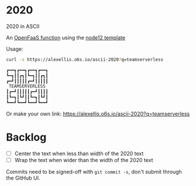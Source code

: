 # 2020

2020 in ASCII

An [OpenFaaS function](https://github.com/openfaas/faas/) using the [node12 template](https://docs.openfaas.com/cli/templates/#nodejs-12-node12-of-watchdog-template)

Usage:

```sh
curl -s https://alexellis.o6s.io/ascii-2020?q=teamserverless

┏━━┓┏━━┓┏━━┓┏━━┓
┗━┓┃┃┏┓┃┗━┓┃┃┏┓┃
┏━┛┃┃┃┃┃┏━┛┃┃┃┃┃
 TEAMSERVERLESS
┃┏━┛┃┃┃┃┃┏━┛┃┃┃┃
┃┗━┓┃┗┛┃┃┗━┓┃┗┛┃
┗━━┛┗━━┛┗━━┛┗━━┛
```

Or make your own link: https://alexellis.o6s.io/ascii-2020?q=teamserverless

# Backlog

* [ ] Center the text when less than width of the 2020 text
* [ ] Wrap the text when wider than the width of the 2020 text

Commits need to be signed-off with `git commit -s`, don't submit through the GitHub UI.
